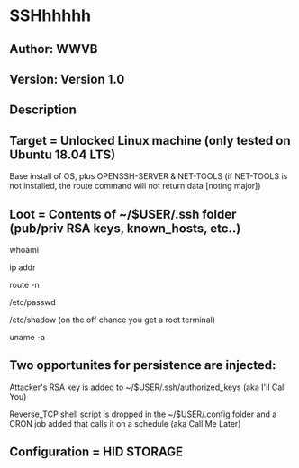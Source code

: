 # SSHhhhhh

## Author: WWVB
## Version: Version 1.0

## Description

## Target =  Unlocked Linux machine (only tested on Ubuntu 18.04 LTS)
Base install of OS, plus OPENSSH-SERVER & NET-TOOLS (if NET-TOOLS is not installed, the route command will not return data [noting major])

## Loot =      Contents of ~/$USER/.ssh folder (pub/priv RSA keys, known_hosts, etc..)
  whoami
  
  ip addr
  
  route -n
  
  /etc/passwd
  
  /etc/shadow (on the off chance you get a root terminal)
  
  uname -a

## Two opportunites for persistence are injected:

  Attacker's RSA key is added to ~/$USER/.ssh/authorized_keys (aka I'll Call You)

  Reverse_TCP shell script is dropped in the ~/$USER/.config folder and a CRON job added that calls it on a schedule (aka Call Me Later)

## Configuration = HID STORAGE
